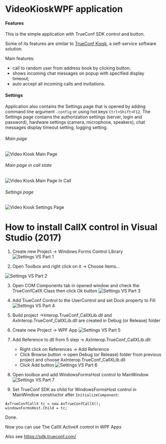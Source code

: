 # VideoKioskWPF application

#### Features
This is the simple application with TrueConf SDK control and button.

Some of its features are similar to [TrueConf Kiosk](https://trueconf.com/products/kiosk.html), a self-service software solution. 

Main features:
- call to random user from address book by clicking button;
- shows incoming chat messages on popup with specified display timeout;
- auto accept all incoming calls and invitations.

#### Settings
Application also contains the Settings page that is opened by adding command line argument `-config` or using hot keys `Ctrl+Shift+F12`. The Settings page contains the authorization settings (server, login and password), hardware settings (camera, microphone, speakers), chat messages display timeout setting, logging setting.

###### Main page
![Video Kiosk Main Page](https://github.com/TrueConf/VideoKioskWPF/blob/master/screenshots/Screenshot_1.png)

###### Main page in call state
![Video Kiosk Main Page In Call](https://github.com/TrueConf/VideoKioskWPF/blob/master/screenshots/Screenshot_3.png)

###### Settings page
![Video Kiosk Settings Page](https://github.com/TrueConf/VideoKioskWPF/blob/master/screenshots/Screenshot_4.png)

# How to install CallX control in Visual Studio (2017)

1. Create new Project -> Windows Forms Control Library
![Settings VS Part 1](https://github.com/TrueConf/VideoKioskWPF/blob/master/screenshots/Screenshot_5.png)

2. Open Toolbox and right click on it -> Choose Items...

![Settings VS Part 2](https://github.com/TrueConf/VideoKioskWPF/blob/master/screenshots/Screenshot_6.png)

3. Open COM Components tab in opened window and check the TrueConfCallX Class then click Ok button
![Settings VS Part 3](https://github.com/TrueConf/VideoKioskWPF/blob/master/screenshots/Screenshot_7.png)

4. Add TrueConf Control to the UserControl and set Dock property to Fill
![Settings VS Part 4](https://github.com/TrueConf/VideoKioskWPF/blob/master/screenshots/Screenshot_8.png)

5. Build project ->Interop.TrueConf_CallXLib.dll and AxInterop.TrueConf_CallXLib.dll are created in Debug (or Release) folder

6. Create new Project -> WPF App
![Settings VS Part 5](https://github.com/TrueConf/VideoKioskWPF/blob/master/screenshots/Screenshot_9.png)

7. Add Reference to dll from 5 step -> AxInterop.TrueConf_CallXLib.dll:
   - Right click on References -> Add Reference
   - Click Browse button -> open Debug (or Release) folder from previous project and choose AxInterop.TrueConf_CallXLib.dll
   - Click Add button
![Settings VS Part 6](https://github.com/TrueConf/VideoKioskWPF/blob/master/screenshots/Screenshot_10.png)

8. Open toolbox and add WindowsFormsHost control to MainWindow
![Settings VS Part 7](https://github.com/TrueConf/VideoKioskWPF/blob/master/screenshots/Screenshot_11.png)

9. Set TrueConf SDK as child for WindowsFormsHost control in MainWindow constructor after `InitializeComponent`:
```
AxTrueConfCallX tc = new AxTrueConfCallX();
windowsFormsHost.Child = tc;
```
Done.

Now you can use The CallX ActiveX control in WPF Apps

Also see https://sdk.trueconf.com/
